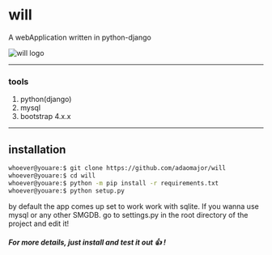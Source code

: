 # will
A webApplication written in python-django

![will logo](https://avatars.githubusercontent.com/u/107593451?v=4)
_____

### tools
1. python(django)
2. mysql
3. bootstrap 4.x.x
_____
## installation
``` bash
whoever@youare:$ git clone https://github.com/adaomajor/will
whoever@youare:$ cd will
whoever@youare:$ python -m pip install -r requirements.txt
whoever@youare:$ python setup.py
```
by default the app comes up set to work work with sqlite. If you wanna use mysql or any other SMGDB. go to settings.py in the root directory of the project and edit it!

##### For more details, just install and test it out :+1: !
